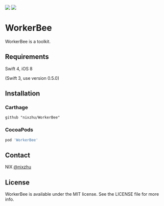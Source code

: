 <p>
<a href="http://cocoadocs.org/docsets/WorkerBee"><img src="https://img.shields.io/cocoapods/v/WorkerBee.svg?style=flat"></a>
<a href="https://github.com/Carthage/Carthage/"><img src="https://img.shields.io/badge/Carthage-compatible-4BC51D.svg?style=flat"></a>
</p>

# WorkerBee

WorkerBee is a toolkit.

## Requirements

Swift 4, iOS 8

(Swift 3, use version 0.5.0)

## Installation

### Carthage

```ogdl
github "nixzhu/WorkerBee"
```

### CocoaPods

```ruby
pod 'WorkerBee'
```

## Contact

NIX [@nixzhu](https://twitter.com/nixzhu)

## License

WorkerBee is available under the MIT license. See the LICENSE file for more info.


